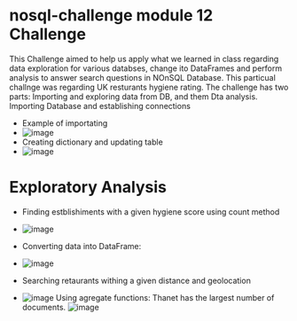 # nosql-challenge module 12 Challenge
This Challenge aimed to help us apply what we learned in class regarding data exploration for various databses, change ito DataFrames and perform analysis to answer search questions in NOnSQL Database. This particual challnge was regarding UK resturants hygiene rating. The challenge has two parts: Importing and exploring data from DB, and them Dta analysis.
Importing Database and establishing connections
* Example of importating
* ![image](https://user-images.githubusercontent.com/117956888/224568665-1ac65684-a406-459c-98cf-d938e5a63778.png)
* Creating dictionary and updating table
* ![image](https://user-images.githubusercontent.com/117956888/224568761-d5151aed-785d-43e1-bca2-b702a1fbfd73.png)

# Exploratory Analysis
 * Finding estblishiments with a given hygiene score using count method
 * ![image](https://user-images.githubusercontent.com/117956888/224568986-e3204f42-1fe1-4d3a-b252-e77ef0d413d9.png)
* Converting data into DataFrame:
* ![image](https://user-images.githubusercontent.com/117956888/224569056-49034f2a-1515-4e6a-af29-b73e9c002c6a.png)

* Searching retaurants withing a given distance and geolocation
* ![image](https://user-images.githubusercontent.com/117956888/224569136-a5f5e857-a4f8-4944-8de9-30f7c61828c6.png)
Using agregate functions: Thanet has the largest number of documents.
![image](https://user-images.githubusercontent.com/117956888/224569190-60cca907-d30c-42b2-bbb7-1a714c01320b.png)



